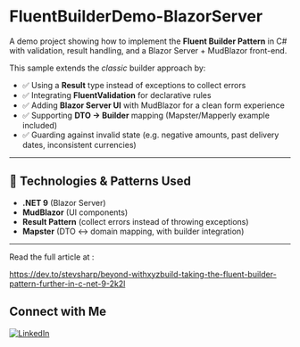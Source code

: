 # FluentBuilderDemo-BlazorServer

A demo project showing how to implement the **Fluent Builder Pattern** in C# with validation, result handling, and a Blazor Server + MudBlazor front-end.  

This sample extends the *classic* builder approach by:
- ✅ Using a **Result<T>** type instead of exceptions to collect errors  
- ✅ Integrating **FluentValidation** for declarative rules  
- ✅ Adding **Blazor Server UI** with MudBlazor for a clean form experience  
- ✅ Supporting **DTO → Builder** mapping (Mapster/Mapperly example included)  
- ✅ Guarding against invalid state (e.g. negative amounts, past delivery dates, inconsistent currencies)  

---

## 🔧 Technologies & Patterns Used
- **.NET 9** (Blazor Server)
- **MudBlazor** (UI components)
- **Result Pattern** (collect errors instead of throwing exceptions)
- **Mapster** (DTO ↔ domain mapping, with builder integration)

---
Read the full article at :

https://dev.to/stevsharp/beyond-withxyzbuild-taking-the-fluent-builder-pattern-further-in-c-net-9-2k2l

## Connect with Me

[![LinkedIn](https://img.shields.io/badge/LinkedIn-Profile-blue)](https://www.linkedin.com/in/spyros-ponaris-913a6937/)
